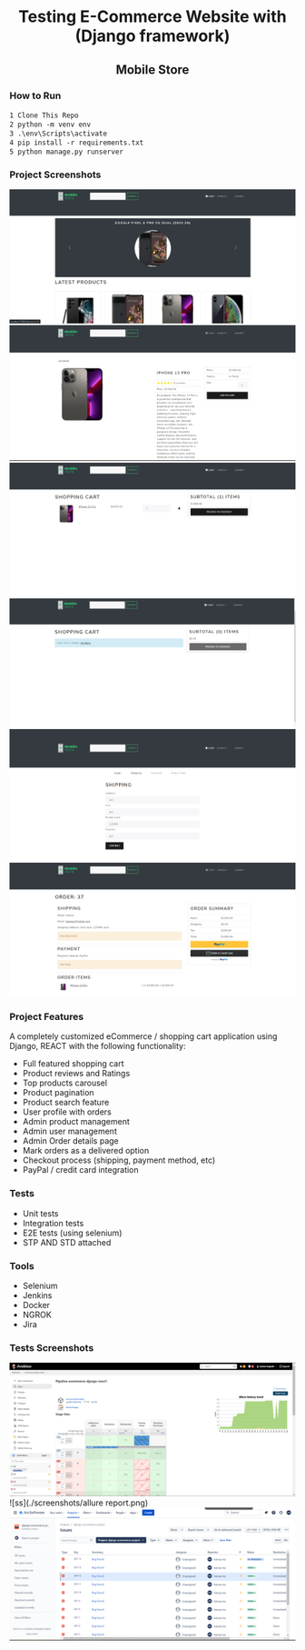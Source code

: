 <h1 align=center>Testing E-Commerce Website with (Django framework) </h1>
<h2 align=center>Mobile Store</h2>

### How to Run ️

```shell
1 Clone This Repo
2 python -m venv env
3 .\env\Scripts\activate
4 pip install -r requirements.txt 
5 python manage.py runserver

```

###  Project Screenshots

![ss](./screenshots/ss1.png)
![ss](./screenshots/ss2.png)
![ss](./screenshots/ss3.png)
![ss](./screenshots/ss4.png)
![ss](./screenshots/ss5.png)
![ss](./screenshots/ss6.png)

### Project Features

A completely customized eCommerce / shopping cart application using Django, REACT with the following functionality:

- Full featured shopping cart
- Product reviews and Ratings
- Top products carousel
- Product pagination
- Product search feature
- User profile with orders
- Admin product management
- Admin user management
- Admin Order details page
- Mark orders as a delivered option
- Checkout process (shipping, payment method, etc)
- PayPal / credit card integration


### Tests
- Unit tests
- Integration tests
- E2E tests (using selenium)
- STP AND STD attached

### Tools
- Selenium
- Jenkins
- Docker
- NGROK
- Jira


###  Tests Screenshots
![ss](./screenshots/jenkins.png)
![ss](./screenshots/allure report.png)
![ss](./screenshots/jira.png)


